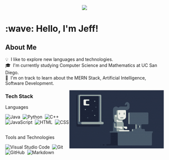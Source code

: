 <p align="center">
  <img src="https://github.com/umanzorurrutia/umanzorurrutia/blob/main/laptop-banner.gif">
</p>

<h1>:wave: Hello, I'm Jeff!</h1>

<!-- ## 👋 &nbsp;Hey there! I'm Aditya -->

## About Me

💡 &nbsp;I like to explore new languages and technologies.\
🎓 &nbsp;I'm currently studying Computer Science and Mathematics at UC San Diego.\
🌱 &nbsp;I'm on track to learn about the MERN Stack, Artificial Intelligence, Software Development.

<img alt="Night Coding" src="https://raw.githubusercontent.com/AVS1508/AVS1508/master/assets/Night-Coding.gif" align="right"/>

### Tech Stack

Languages</br>

![Java](https://img.shields.io/badge/-Java-05122A?style=flat&logo=Java&logoColor=FFA518)&nbsp;
![Python](https://img.shields.io/badge/-Python-05122A?style=flat&logo=python)&nbsp;
![C++](https://img.shields.io/badge/-C++-05122A?style=flat&logo=C%2B%2B&logoColor=00599C)&nbsp;
![JavaScript](https://img.shields.io/badge/-JavaScript-05122A?style=flat&logo=javascript)&nbsp;
![HTML](https://img.shields.io/badge/-HTML-05122A?style=flat&logo=HTML5)&nbsp;
![CSS](https://img.shields.io/badge/-CSS-05122A?style=flat&logo=CSS3&logoColor=1572B6)&nbsp;

Tools and Technologies</br>

![Visual Studio Code](https://img.shields.io/badge/-Visual%20Studio%20Code-05122A?style=flat&logo=visual-studio-code&logoColor=007ACC)&nbsp;
![Git](https://img.shields.io/badge/-Git-05122A?style=flat&logo=git)&nbsp;
![GitHub](https://img.shields.io/badge/-GitHub-05122A?style=flat&logo=github)&nbsp;
![Markdown](https://img.shields.io/badge/-Markdown-05122A?style=flat&logo=markdown)
